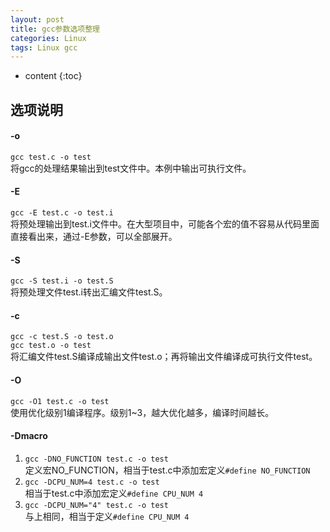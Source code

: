 ```yaml
---
layout: post
title: gcc参数选项整理
categories: Linux
tags: Linux gcc
---
```


* content
{:toc}

## 选项说明

#### -o
`gcc test.c -o test`  
将gcc的处理结果输出到test文件中。本例中输出可执行文件。

#### -E
`gcc -E test.c -o test.i`  
将预处理输出到test.i文件中。在大型项目中，可能各个宏的值不容易从代码里面直接看出来，通过-E参数，可以全部展开。


#### -S
`gcc -S test.i -o test.S`  
将预处理文件test.i转出汇编文件test.S。

#### -c
`gcc -c test.S -o test.o`  
`gcc test.o -o test`  
将汇编文件test.S编译成输出文件test.o；再将输出文件编译成可执行文件test。

#### -O
`gcc -O1 test.c -o test`  
使用优化级别1编译程序。级别1~3，越大优化越多，编译时间越长。

#### -Dmacro
1. `gcc -DNO_FUNCTION test.c -o test`  
定义宏NO_FUNCTION，相当于test.c中添加宏定义`#define NO_FUNCTION`  
2. `gcc -DCPU_NUM=4 test.c -o test`  
相当于test.c中添加宏定义`#define CPU_NUM 4`  
3. `gcc -DCPU_NUM="4" test.c -o test`  
与上相同，相当于定义`#define CPU_NUM 4`